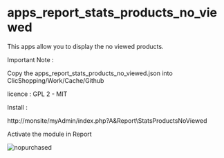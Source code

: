 # apps_report_stats_products_no_viewed

This apps allow you to display the no viewed products.

Important Note :

Copy the apps_report_stats_products_no_viewed.json into ClicShopping/Work/Cache/Github

licence  : GPL 2 - MIT

Install :

http://monsite/myAdmin/index.php?A&Report\StatsProductsNoViewed

Activate the module in Report


![nopurchased](https://github.com/ClicShoppingOfficialModulesV3/apps_report_stats_products_no_viewed/blob/master/ModuleInfosJson/no_viewed.png)


